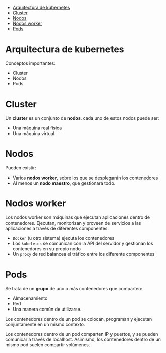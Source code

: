 
- [Arquitectura de kubernetes](#arquitectura-de-kubernetes)
- [Cluster](#cluster)
- [Nodos](#nodos)
- [Nodos worker](#nodos-worker)
- [Pods](#pods)

# Arquitectura de kubernetes

Conceptos importantes:

- Cluster
- Nodos
- Pods

# Cluster

Un **cluster** es un conjunto de **nodos**. cada uno de estos nodos puede ser:

- Una máquina real física
- Una máquina virtual

# Nodos

Pueden existir:

- Varios **nodos worker**, sobre los que se desplegarán los contenedores
- Al menos un **nodo maestro**, que gestionará todo.

# Nodos worker

Los nodos worker son máquinas que ejecutan aplicaciones dentro de contenedores. 
Ejecutan, monitorizan y proveen de servicios a las aplicaciones a través de diferentes componentes:

* `Docker` (u otro sistema) ejecuta los contenedores
* Los `kubeletes` se comunican con la API del servidor y gestionan los contenedores en su propio nodo
* Un `proxy` de red balancea el tráfico entre los diferente componentes

# Pods

Se trata de un **grupo** de uno o más contenedores que comparten:

- Almacenamiento
- Red
- Una manera común de utilizarse.

Los contenedores dentro de un pod se colocan, programan y ejecutan conjuntamente en un mismo contexto.

Los contenedores dentro de un pod comparten IP y puertos, y se pueden comunicar a través de localhost. Asimismo, los contenedores dentro de un mismo pod suelen compartir volúmenes.


